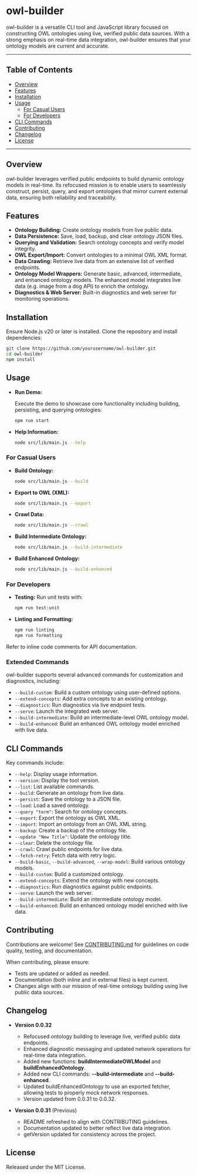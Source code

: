 # owl-builder

owl-builder is a versatile CLI tool and JavaScript library focused on constructing OWL ontologies using live, verified public data sources. With a strong emphasis on real-time data integration, owl-builder ensures that your ontology models are current and accurate.

---

## Table of Contents

- [Overview](#overview)
- [Features](#features)
- [Installation](#installation)
- [Usage](#usage)
  - [For Casual Users](#for-casual-users)
  - [For Developers](#for-developers)
- [CLI Commands](#cli-commands)
- [Contributing](#contributing)
- [Changelog](#changelog)
- [License](#license)

---

## Overview

owl-builder leverages verified public endpoints to build dynamic ontology models in real-time. Its refocused mission is to enable users to seamlessly construct, persist, query, and export ontologies that mirror current external data, ensuring both reliability and traceability.

## Features

- **Ontology Building:** Create ontology models from live public data.
- **Data Persistence:** Save, load, backup, and clear ontology JSON files.
- **Querying and Validation:** Search ontology concepts and verify model integrity.
- **OWL Export/Import:** Convert ontologies to a minimal OWL XML format.
- **Data Crawling:** Retrieve live data from an extensive list of verified endpoints.
- **Ontology Model Wrappers:** Generate basic, advanced, intermediate, and enhanced ontology models. The enhanced model integrates live data (e.g. image from a dog API) to enrich the ontology.
- **Diagnostics & Web Server:** Built-in diagnostics and web server for monitoring operations.

## Installation

Ensure Node.js v20 or later is installed. Clone the repository and install dependencies:

```bash
git clone https://github.com/yourusername/owl-builder.git
cd owl-builder
npm install
```

## Usage

- **Run Demo:**

  Execute the demo to showcase core functionality including building, persisting, and querying ontologies:

  ```bash
  npm run start
  ```

- **Help Information:**

  ```bash
  node src/lib/main.js --help
  ```

### For Casual Users

- **Build Ontology:**
  ```bash
  node src/lib/main.js --build
  ```

- **Export to OWL (XML):**
  ```bash
  node src/lib/main.js --export
  ```

- **Crawl Data:**
  ```bash
  node src/lib/main.js --crawl
  ```

- **Build Intermediate Ontology:**
  ```bash
  node src/lib/main.js --build-intermediate
  ```

- **Build Enhanced Ontology:**
  ```bash
  node src/lib/main.js --build-enhanced
  ```

### For Developers

- **Testing:** Run unit tests with:

  ```bash
  npm run test:unit
  ```

- **Linting and Formatting:**

  ```bash
  npm run linting
  npm run formatting
  ```

Refer to inline code comments for API documentation.

### Extended Commands

owl-builder supports several advanced commands for customization and diagnostics, including:

- `--build-custom`: Build a custom ontology using user-defined options.
- `--extend-concepts`: Add extra concepts to an existing ontology.
- `--diagnostics`: Run diagnostics via live endpoint tests.
- `--serve`: Launch the integrated web server.
- `--build-intermediate`: Build an intermediate-level OWL ontology model.
- `--build-enhanced`: Build an enhanced OWL ontology model enriched with live data.

## CLI Commands

Key commands include:

- `--help`: Display usage information.
- `--version`: Display the tool version.
- `--list`: List available commands.
- `--build`: Generate an ontology from live data.
- `--persist`: Save the ontology to a JSON file.
- `--load`: Load a saved ontology.
- `--query "term"`: Search for ontology concepts.
- `--export`: Export the ontology as OWL XML.
- `--import`: Import an ontology from an OWL XML string.
- `--backup`: Create a backup of the ontology file.
- `--update "New Title"`: Update the ontology title.
- `--clear`: Delete the ontology file.
- `--crawl`: Crawl public endpoints for live data.
- `--fetch-retry`: Fetch data with retry logic.
- `--build-basic`, `--build-advanced`, `--wrap-model`: Build various ontology models.
- `--build-custom`: Build a customized ontology.
- `--extend-concepts`: Extend the ontology with new concepts.
- `--diagnostics`: Run diagnostics against public endpoints.
- `--serve`: Launch the web server.
- `--build-intermediate`: Build an intermediate ontology model.
- `--build-enhanced`: Build an enhanced ontology model enriched with live data.

## Contributing

Contributions are welcome! See [CONTRIBUTING.md](CONTRIBUTING.md) for guidelines on code quality, testing, and documentation.

When contributing, please ensure:

- Tests are updated or added as needed.
- Documentation (both inline and in external files) is kept current.
- Changes align with our mission of real-time ontology building using live public data sources.

## Changelog

- **Version 0.0.32**
  - Refocused ontology building to leverage live, verified public data endpoints.
  - Enhanced diagnostic messaging and updated network operations for real-time data integration.
  - Added new functions: **buildIntermediateOWLModel** and **buildEnhancedOntology**.
  - Added new CLI commands: **--build-intermediate** and **--build-enhanced**.
  - Updated buildEnhancedOntology to use an exported fetcher, allowing tests to properly mock network responses. 
  - Version updated from 0.0.31 to 0.0.32.

- **Version 0.0.31** (Previous)
  - README refreshed to align with CONTRIBUTING guidelines.
  - Documentation updated to better reflect live data integration.
  - getVersion updated for consistency across the project.

## License

Released under the MIT License.
